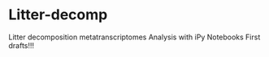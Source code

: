 # Litter-decomp
Litter decomposition metatranscriptomes
Analysis with iPy Notebooks
First drafts!!!

